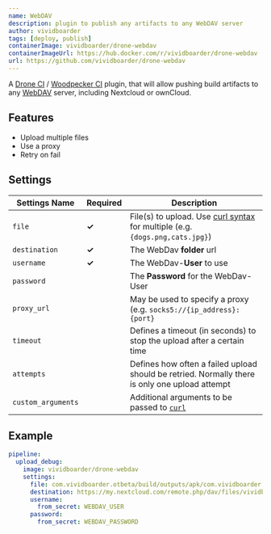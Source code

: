 ```yaml
---
name: WebDAV
description: plugin to publish any artifacts to any WebDAV server
author: vividboarder
tags: [deploy, publish]
containerImage: vividboarder/drone-webdav
containerImageUrl: https://hub.docker.com/r/vividboarder/drone-webdav
url: https://github.com/vividboarder/drone-webdav
---
```


A [Drone CI](https://www.drone.io/) / [Woodpecker CI](https://woodpecker-ci.org/) plugin,
that will allow pushing build artifacts to any [WebDAV](http://www.webdav.org/) server, including Nextcloud or ownCloud.

## Features

- Upload multiple files
- Use a proxy
- Retry on fail

## Settings

| Settings Name      | Required | Description
| ------------------ |--------- | --------------------------------------------
| `file`             | **✓**    | File(s) to upload. Use [curl syntax](https://curl.se/docs/manpage.html#-T) for multiple (e.g. `{dogs.png,cats.jpg}`)
| `destination`      | **✓**    | The WebDav **folder** url
| `username`         | **✓**    | The WebDav-**User** to use
| `password`         |          | The **Password** for the WebDav-User
| `proxy_url`        |          | May be used to specify a proxy (e.g. `socks5://{ip_address}:{port}`
| `timeout`          |          | Defines a timeout (in seconds) to stop the upload after a certain time
| `attempts`         |          | Defines how often a failed upload should be retried. Normally there is only one upload attempt
| `custom_arguments` |          | Additional arguments to be passed to [`curl`](https://curl.se/)

## Example

```yaml
pipeline:
  upload_debug:
    image: vividboarder/drone-webdav
    settings:
      file: com.vividboarder.otbeta/build/outputs/apk/com.vividboarder.otbeta-debug.apk
      destination: https://my.nextcloud.com/remote.php/dav/files/vividboarder/Android/Apks/
      username:
        from_secret: WEBDAV_USER
      password:
        from_secret: WEBDAV_PASSWORD
```
